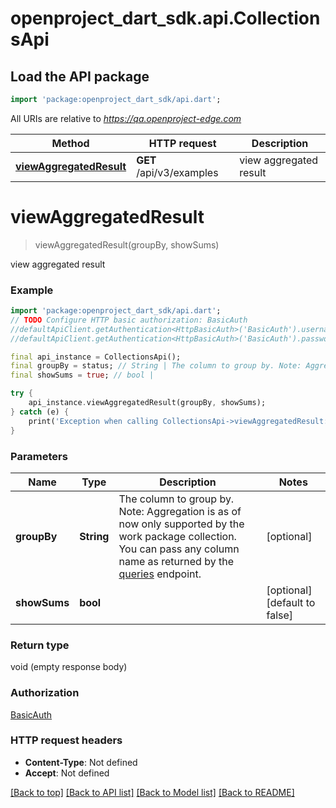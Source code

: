 # openproject_dart_sdk.api.CollectionsApi

## Load the API package
```dart
import 'package:openproject_dart_sdk/api.dart';
```

All URIs are relative to *https://qa.openproject-edge.com*

Method | HTTP request | Description
------------- | ------------- | -------------
[**viewAggregatedResult**](CollectionsApi.md#viewaggregatedresult) | **GET** /api/v3/examples | view aggregated result


# **viewAggregatedResult**
> viewAggregatedResult(groupBy, showSums)

view aggregated result



### Example
```dart
import 'package:openproject_dart_sdk/api.dart';
// TODO Configure HTTP basic authorization: BasicAuth
//defaultApiClient.getAuthentication<HttpBasicAuth>('BasicAuth').username = 'YOUR_USERNAME'
//defaultApiClient.getAuthentication<HttpBasicAuth>('BasicAuth').password = 'YOUR_PASSWORD';

final api_instance = CollectionsApi();
final groupBy = status; // String | The column to group by. Note: Aggregation is as of now only supported by the work package collection. You can pass any column name as returned by the [queries](https://www.openproject.org/docs/api/endpoints/queries/) endpoint.
final showSums = true; // bool | 

try {
    api_instance.viewAggregatedResult(groupBy, showSums);
} catch (e) {
    print('Exception when calling CollectionsApi->viewAggregatedResult: $e\n');
}
```

### Parameters

Name | Type | Description  | Notes
------------- | ------------- | ------------- | -------------
 **groupBy** | **String**| The column to group by. Note: Aggregation is as of now only supported by the work package collection. You can pass any column name as returned by the [queries](https://www.openproject.org/docs/api/endpoints/queries/) endpoint. | [optional] 
 **showSums** | **bool**|  | [optional] [default to false]

### Return type

void (empty response body)

### Authorization

[BasicAuth](../README.md#BasicAuth)

### HTTP request headers

 - **Content-Type**: Not defined
 - **Accept**: Not defined

[[Back to top]](#) [[Back to API list]](../README.md#documentation-for-api-endpoints) [[Back to Model list]](../README.md#documentation-for-models) [[Back to README]](../README.md)

